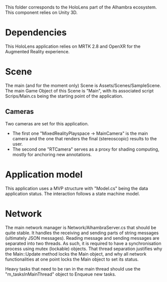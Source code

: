 This folder corresponds to the HoloLens part of the Alhambra ecosystem. This component relies on Unity 3D.

# Dependencies
This HoloLens application relies on MRTK 2.8 and OpenXR for the Augmented Reality experience. 

# Scene
The main (and for the moment only) Scene is Assets/Scenes/SampleScene. The main Game Object of this Scene is "Main", with its associated script Scrips/Main.cs being the starting point of the application.

## Cameras
Two cameras are set for this application.

- The first one "MixedRealityPlayspace -> MainCamera" is the main camera and the one that renders the final (stereoscopic) results to the user.
- The second one "RTCamera" serves as a proxy for shading computing, mostly for anchoring new annotations.

# Application model
This application uses a MVP structure with "Model.cs" being the data application status. The interaction follows a state machine model.

# Network
The main network manager is Network/AlhambraServer.cs that should be quite stable. It handles the receiving and sending parts of string messages (ultimately JSON messages). Reading message and sending messages are separated into two threads. As such, it is required to have a synchronisation process using mutex (lockable) objects.
That thread separation justifies why the Main::Update method locks the Main object, and why all network functionalities at one point locks the Main object to set its status.

Heavy tasks that need to be ran in the main thread should use the "m_tasksInMainThread" object to Enqueue new tasks.